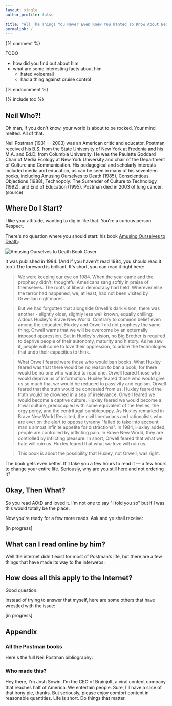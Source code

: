 ```yaml
---
layout: single
author_profile: false

title: "All The Things You Never Even Knew You Wanted To Know About Neil Postman"
permalink: /
---
```


{% comment %}

TODO

- how did you find out about him
- what are some interesting facts about him
	- hated voicemail
	- had a thing against cruise control

{% endcomment %}

{% include toc %}

## Neil Who?!

Oh man, if you don't know, your world is about to be rocked. Your mind melted. All of that.

Neil Postman (1931 — 2003) was an American critic and educator. Postman received his B.S. from the State University of New York at Fredonia and his M.A. and Ed.D. from Columbia University. He was the Paulette Goddard Chair of Media Ecology at New York University and chair of the Department of Culture and Communication. His pedagogical and scholarly interests included media and education, as can be seen in many of his seventeen books, including Amusing Ourselves to Death (1985), Conscientious Objections (1988), Technopoly: The Surrender of Culture to Technology (1992), and End of Education (1995). Postman died in 2003 of lung cancer. (source)


## Where Do I Start?

I like your attitude, wanting to dig in like that. You're a curious person. Respect.

There's no question where you should start: his book [Amusing Ourselves to Death](http://www.amazon.com/dp/014303653X/?tag=bletters-20):

![Amusing Ourselves to Death Book Cover](https://images-na.ssl-images-amazon.com/images/I/5159tELPeUL._SX326_BO1,204,203,200_.jpg)

It was published in 1984. (And if you haven't read 1984, you should read it too.) The foreword is brilliant. It's short, you can read it right here:

> We were keeping our eye on 1984. When the year came and the prophecy didn't, thoughtful Americans sang softly in praise of themselves. The roots of liberal democracy had held. Wherever else the terror had happened, we, at least, had not been visited by Orwellian nightmares.

> But we had forgotten that alongside Orwell's dark vision, there was another - slightly older, slightly less well known, equally chilling: Aldous Huxley's Brave New World. Contrary to common belief even among the educated, Huxley and Orwell did not prophesy the same thing. Orwell warns that we will be overcome by an externally imposed oppression. But in Huxley's vision, no Big Brother is required to deprive people of their autonomy, maturity and history. As he saw it, people will come to love their oppression, to adore the technologies that undo their capacities to think.

> What Orwell feared were those who would ban books. What Huxley feared was that there would be no reason to ban a book, for there would be no one who wanted to read one. Orwell feared those who would deprive us of information. Huxley feared those who would give us so much that we would be reduced to passivity and egoism. Orwell feared that the truth would be concealed from us. Huxley feared the truth would be drowned in a sea of irrelevance. Orwell feared we would become a captive culture. Huxley feared we would become a trivial culture, preoccupied with some equivalent of the feelies, the orgy porgy, and the centrifugal bumblepuppy. As Huxley remarked in Brave New World Revisited, the civil libertarians and rationalists who are ever on the alert to oppose tyranny "failed to take into account man's almost infinite appetite for distractions". In 1984, Huxley added, people are controlled by inflicting pain. In Brave New World, they are controlled by inflicting pleasure. In short, Orwell feared that what we hate will ruin us. Huxley feared that what we love will ruin us.

> This book is about the possibility that Huxley, not Orwell, was right.

The book gets even better. It'll take you a few hours to read it — a few hours to change your entire life. Seriously, why are you still here and not ordering it?

## Okay, Then What?

So you read AOtD and loved it. I'm not one to say "I told you so" but if I was this would totally be the place.

Now you're ready for a few more reads. Ask and ye shall receive:

[in progress]

## What can I read online by him?

Well the internet didn't exist for most of Postman's life, but there are a few things that have made its way to the interwebs:



## How does all this apply to the Internet?

Good question.

Instead of trying to answer that myself, here are some others that have wrestled with the issue:

[in progress]

## Appendix

### All the Postman books

Here's the full Neil Postman bibliography:



### Who made this?

Hey there, I'm Josh Sowin. I'm the CEO of Brainjolt, a viral content company that reaches half of America. We entertain people. Sure, I'll have a slice of that irony pie, thanks. But seriously, please enjoy comfort content in reasonable quantities. Life is short. Do things that matter.
